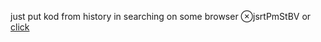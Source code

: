 just put kod from history in searching on some browser ⊗jsrtPmStBV
or [click](https://code.mu/ru/javascript/framework/react/book/prime/states/boolean-value/)

